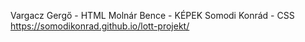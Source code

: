 Vargacz Gergő - HTML
Molnár Bence - KÉPEK
Somodi Konrád - CSS
https://somodikonrad.github.io/lott-projekt/
